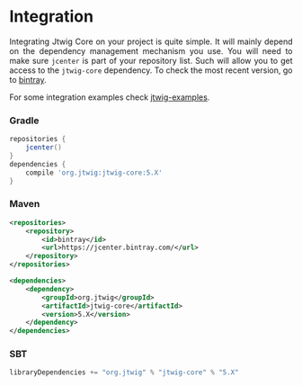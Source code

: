 # Integration

<p style="text-align: justify;">
Integrating Jtwig Core on your project is quite simple. It will mainly depend on the dependency management mechanism you use. You will need to make sure <code>jcenter</code> is part of your repository list. Such will allow you to get access to the <code>jtwig-core</code> dependency. To check the most recent version, go to <a target="_blank" href="https://bintray.com/jtwig/maven/jtwig-core/view">bintray</a>.
</p>

<p style="text-align: justify;">
For some integration examples check <a target="_blank" href="https://github.com/jtwig/jtwig-examples">jtwig-examples</a>.
</p>

### Gradle


```gradle
repositories {
    jcenter()
}
dependencies {
    compile 'org.jtwig:jtwig-core:5.X'
}
```


### Maven

```xml
<repositories>
    <repository>
        <id>bintray</id>
        <url>https://jcenter.bintray.com/</url>
    </repository>
</repositories>

<dependencies>
    <dependency>
        <groupId>org.jtwig</groupId>
        <artifactId>jtwig-core</artifactId>
        <version>5.X</version>
    </dependency>
</dependencies>
```

### SBT

```sbt
libraryDependencies += "org.jtwig" % "jtwig-core" % "5.X"
```